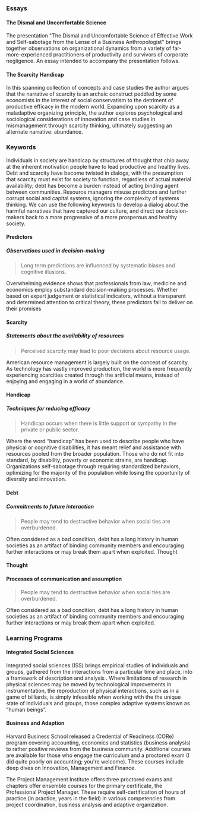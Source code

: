 ### Essays

#### The Dismal and Uncomfortable Science

The presentation "The Dismal and Uncomfortable Science of Effective Work and Self-sabotage from the Lense of a Business Anthropologist" brings together observations on organizational dynamics from a variety of far-more-experienced practitioners of productivity and survivors of corporate negligence. An essay intended to accompany the presentation follows.

#### The Scarcity Handicap

In this spanning collection of concepts and case studies the author argues that the narrative of scarcity is an archaic construct peddled by some economists in the interest of social conservatism to the detriment of productive efficacy in the modern world. Expanding upon scarcity as a maladaptive organizing principle, the author explores psychological and sociological considerations of innovation and case studies in mismanagement through scarcity thinking, ultimately suggesting an alternate narrative: abundance.

### Keywords

Individuals in society are handicap by structures of thought that chip away at the inherent motivation people have to lead productive and healthy lives. Debt and scarcity have become twisted in dialogs, with the presumption that scarcity must exist for society to function, regardless of actual material availability; debt has become a burden instead of acting binding agent between communities. Resource managers misuse predictors and further corrupt social and capital systems, ignoring the complexity of systems thinking. We can use the following keywords to develop a dialog about the harmful narratives that have captured our culture, and direct our decision-makers back to a more progressive of a more prosperous and healthy society.

#### Predictors
##### Observations used in decision-making
> Long term predictions are influenced by systematic biases and cognitive illusions.

Overwhelming evidence shows that professionals from law, medicine and economics employ substandard decision-making processes. Whether based on expert judgement or statistical indicators, without a transparent and determined attention to critical theory, these predictors fail to deliver on their promises

#### Scarcity
##### Statements about the availability of resources
> Perceived scarcity may lead to poor decisions about resource usage.

American resource management is largely built on the concept of scarcity. As technology has vastly improved production, the world is more frequently experiencing scarcities created through the artificial means, instead of enjoying and engaging in a world of abundance.

#### Handicap
##### Techniques for reducing efficacy
> Handicap occurs when there is little support or sympathy in the private or public sector.

Where the word “handicap” has been used to describe people who have physical or cognitive disabilities, it has meant relief and assistance with resources pooled from the broader population. Those who do not fit into standard, by disability, poverty or economic strains, are handicap. Organizations self-sabotage through requiring standardized behaviors, optimizing for the majority of the population while losing the opportunity of diversity and innovation.

#### Debt
##### Commitments to future interaction
> People may tend to destructive behavior when social ties are overburdened.

Often considered as a bad condition, debt has a long history in human societies as an artifact of binding community members and encouraging further interactions or may break them apart when exploited.
Thought

#### Thought
#### Processes of communication and assumption
> People may tend to destructive behavior when social ties are overburdened.

Often considered as a bad condition, debt has a long history in human societies as an artifact of binding community members and encouraging further interactions or may break them apart when exploited.


### Learning Programs

#### Integrated Social Sciences

Integrated social sciences (ISS) brings empirical studies of individuals and groups, gathered from the  interactions from a particular time and place, into a framework of description and analysis . Where limitations of research in physical sciences may be moved by technological improvements in instrumentation, the reproduction of physical interactions, such as in a game of billiards, is simply infeasible when working with the the unique state of individuals and groups, those complex adaptive systems known as “human beings”.

#### Business and Adaption

Harvard Business School released a Credential of Readiness (CORe) program covering accounting, economics and statistics (business analysis) to rather positive reviews from the business community. Additional courses are available for those who engage the curriculum and a proctored exam (I did quite poorly on accounting; you're welcome). These courses include deep dives on Innovation, Management and Finance.

The Project Management Institute offers three proctored exams and chapters offer ensemble courses for the primary certificate, the Professional Project Manager. These require self-certification of hours of practice (in practice, years in the field) in various competencies from project coordination, business analysis and adaptive organization.
